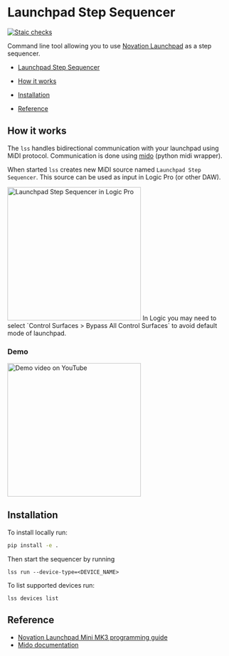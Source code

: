 # Launchpad Step Sequencer
[![Staic checks](https://github.com/turbaszek/lss/actions/workflows/ci.yaml/badge.svg?branch=main)](https://github.com/turbaszek/lss/actions/workflows/ci.yaml)

Command line tool allowing you to use
[Novation Launchpad](https://novationmusic.com/en/launch/launchpad-mini)
as a step sequencer.

<!-- START doctoc generated TOC please keep comment here to allow auto update -->
<!-- DON'T EDIT THIS SECTION, INSTEAD RE-RUN doctoc TO UPDATE -->
- [Launchpad Step Sequencer](#launchpad-step-sequencer)

- [How it works](#how-it-works)
- [Installation](#installation)
- [Reference](#reference)

<!-- END doctoc generated TOC please keep comment here to allow auto update -->

## How it works

The `lss` handles bidirectional communication with your launchpad using MiDI protocol.
Communication is done using [mido](https://mido.readthedocs.io) (python midi wrapper).

When started `lss` creates new MiDI source named `Launchpad Step Sequencer`. This source
can be used as input in Logic Pro (or other DAW).

<img src="images/lss_input.png" height="300" alt="Launchpad Step Sequencer in Logic Pro">
In Logic you may need to select
`Control Surfaces > Bypass All Control Surfaces` to avoid default mode of launchpad.

### Demo
[<img src="images/lss_input.png" height="300" alt="Demo video on YouTube">](https://youtu.be/1i5aPPSh9DQ)

## Installation

To install locally run:
```sh
pip install -e .
```

Then start the sequencer by running
```
lss run --device-type=<DEVICE_NAME>
```
To list supported devices run:
```
lss devices list
```

## Reference

- [Novation Launchpad Mini MK3 programming guide](https://www.djshop.gr/Attachment/DownloadFile?downloadId=10737)
- [Mido documentation](https://mido.readthedocs.io)
